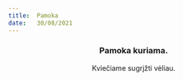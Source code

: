 ```yaml
---
title:  Pamoka
date:   30/08/2021
---
```


### <center>Pamoka kuriama.</center>
<center>Kviečiame sugrįžti vėliau.</center>